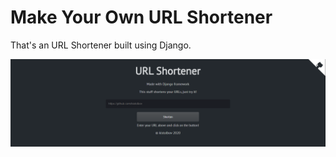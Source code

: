# Make Your Own URL Shortener

That's an URL Shortener built using Django.

![Screenshot](assets/screenshot.png)


